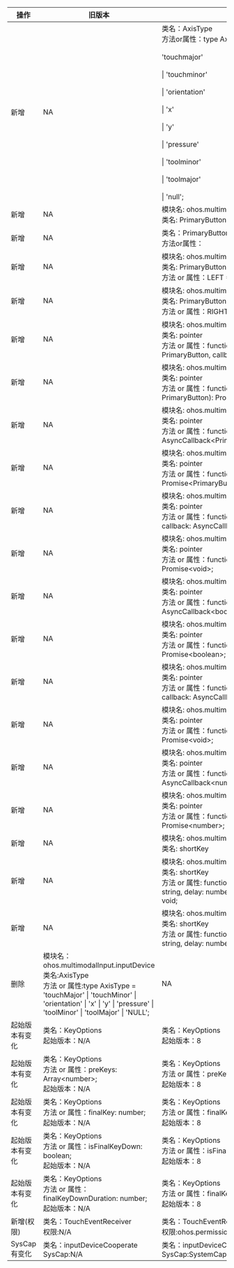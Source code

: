 | 操作 | 旧版本 | 新版本 | d.ts文件 |
| ---- | ------ | ------ | -------- |
|新增|NA|类名：AxisType<br>方法or属性：type AxisType =<br><br>    'touchmajor'<br><br>    \| 'touchminor'<br><br>    \| 'orientation'<br><br>    \| 'x'<br><br>    \| 'y'<br><br>    \| 'pressure'<br><br>    \| 'toolminor'<br><br>    \| 'toolmajor'<br><br>    \| 'null';|@ohos.multimodalInput.inputDevice.d.ts|
|新增|NA|模块名: ohos.multimodalInput.pointer<br>类名: PrimaryButton|@ohos.multimodalInput.pointer.d.ts|
|新增|NA|类名：PrimaryButton<br>方法or属性：|@ohos.multimodalInput.pointer.d.ts|
|新增|NA|模块名: ohos.multimodalInput.pointer<br>类名: PrimaryButton<br>方法 or 属性：LEFT = 0|@ohos.multimodalInput.pointer.d.ts|
|新增|NA|模块名: ohos.multimodalInput.pointer<br>类名: PrimaryButton<br>方法 or 属性：RIGHT = 1|@ohos.multimodalInput.pointer.d.ts|
|新增|NA|模块名: ohos.multimodalInput.pointer<br>类名: pointer<br>方法 or 属性：function setMousePrimaryButton(primary: PrimaryButton, callback: AsyncCallback\<void>): void;|@ohos.multimodalInput.pointer.d.ts|
|新增|NA|模块名: ohos.multimodalInput.pointer<br>类名: pointer<br>方法 or 属性：function setMousePrimaryButton(primary: PrimaryButton): Promise\<void>;|@ohos.multimodalInput.pointer.d.ts|
|新增|NA|模块名: ohos.multimodalInput.pointer<br>类名: pointer<br>方法 or 属性：function getMousePrimaryButton(callback: AsyncCallback\<PrimaryButton>): void;|@ohos.multimodalInput.pointer.d.ts|
|新增|NA|模块名: ohos.multimodalInput.pointer<br>类名: pointer<br>方法 or 属性：function getMousePrimaryButton(): Promise\<PrimaryButton>;|@ohos.multimodalInput.pointer.d.ts|
|新增|NA|模块名: ohos.multimodalInput.pointer<br>类名: pointer<br>方法 or 属性：function setHoverScrollState(state: boolean, callback: AsyncCallback\<void>): void;|@ohos.multimodalInput.pointer.d.ts|
|新增|NA|模块名: ohos.multimodalInput.pointer<br>类名: pointer<br>方法 or 属性：function setHoverScrollState(state: boolean): Promise\<void>;|@ohos.multimodalInput.pointer.d.ts|
|新增|NA|模块名: ohos.multimodalInput.pointer<br>类名: pointer<br>方法 or 属性：function getHoverScrollState(callback: AsyncCallback\<boolean>): void;|@ohos.multimodalInput.pointer.d.ts|
|新增|NA|模块名: ohos.multimodalInput.pointer<br>类名: pointer<br>方法 or 属性：function getHoverScrollState(): Promise\<boolean>;|@ohos.multimodalInput.pointer.d.ts|
|新增|NA|模块名: ohos.multimodalInput.pointer<br>类名: pointer<br>方法 or 属性：function setMouseScrollRows(rows: number, callback: AsyncCallback\<void>): void;|@ohos.multimodalInput.pointer.d.ts|
|新增|NA|模块名: ohos.multimodalInput.pointer<br>类名: pointer<br>方法 or 属性：function setMouseScrollRows(rows: number): Promise\<void>;|@ohos.multimodalInput.pointer.d.ts|
|新增|NA|模块名: ohos.multimodalInput.pointer<br>类名: pointer<br>方法 or 属性：function getMouseScrollRows(callback: AsyncCallback\<number>): void;|@ohos.multimodalInput.pointer.d.ts|
|新增|NA|模块名: ohos.multimodalInput.pointer<br>类名: pointer<br>方法 or 属性：function getMouseScrollRows(): Promise\<number>;|@ohos.multimodalInput.pointer.d.ts|
|新增|NA|模块名: ohos.multimodalInput.shortKey<br>类名: shortKey|@ohos.multimodalInput.shortKey.d.ts|
|新增|NA|模块名: ohos.multimodalInput.shortKey<br>类名: shortKey<br>方法 or 属性: function setKeyDownDuration(businessKey: string, delay: number, callback: AsyncCallback\<void>): void;|@ohos.multimodalInput.shortKey.d.ts|
|新增|NA|模块名: ohos.multimodalInput.shortKey<br>类名: shortKey<br>方法 or 属性: function setKeyDownDuration(businessKey: string, delay: number): Promise\<void>;|@ohos.multimodalInput.shortKey.d.ts|
|删除|模块名：ohos.multimodalInput.inputDevice<br>类名:AxisType<br>方法 or 属性:type AxisType = 'touchMajor' \| 'touchMinor' \| 'orientation' \| 'x' \| 'y' \| 'pressure' \| 'toolMinor' \| 'toolMajor' \| 'NULL';|NA|@ohos.multimodalInput.inputDevice.d.ts|
|起始版本有变化|类名：KeyOptions<br>起始版本：N/A|类名：KeyOptions<br>起始版本：8|@ohos.multimodalInput.inputConsumer.d.ts|
|起始版本有变化|类名：KeyOptions<br>方法 or 属性：preKeys: Array\<number>;<br>起始版本：N/A|类名：KeyOptions<br>方法 or 属性：preKeys: Array\<number>;<br>起始版本：8|@ohos.multimodalInput.inputConsumer.d.ts|
|起始版本有变化|类名：KeyOptions<br>方法 or 属性：finalKey: number;<br>起始版本：N/A|类名：KeyOptions<br>方法 or 属性：finalKey: number;<br>起始版本：8|@ohos.multimodalInput.inputConsumer.d.ts|
|起始版本有变化|类名：KeyOptions<br>方法 or 属性：isFinalKeyDown: boolean;<br>起始版本：N/A|类名：KeyOptions<br>方法 or 属性：isFinalKeyDown: boolean;<br>起始版本：8|@ohos.multimodalInput.inputConsumer.d.ts|
|起始版本有变化|类名：KeyOptions<br>方法 or 属性：finalKeyDownDuration: number;<br>起始版本：N/A|类名：KeyOptions<br>方法 or 属性：finalKeyDownDuration: number;<br>起始版本：8|@ohos.multimodalInput.inputConsumer.d.ts|
|新增(权限)|类名：TouchEventReceiver<br>权限:N/A|类名：TouchEventReceiver<br>权限:ohos.permission.INPUT_MONITORING|@ohos.multimodalInput.inputMonitor.d.ts|
|SysCap有变化|类名：inputDeviceCooperate<br>SysCap:N/A|类名：inputDeviceCooperate<br>SysCap:SystemCapability.MultimodalInput.Input.Cooperator|@ohos.multimodalInput.inputDeviceCooperate.d.ts|

